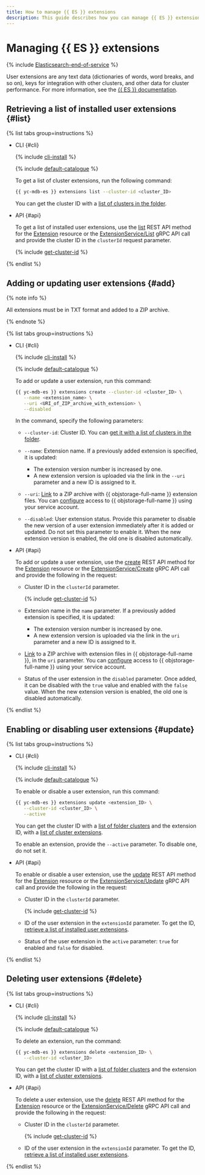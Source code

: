 ```yaml
---
title: How to manage {{ ES }} extensions
description: This guide describes how you can manage {{ ES }} extensions.
---
```


# Managing {{ ES }} extensions

{% include [Elasticsearch-end-of-service](../../_includes/mdb/mes/note-end-of-service.md) %}

User extensions are any text data (dictionaries of words, word breaks, and so on), keys for integration with other clusters, and other data for cluster performance. For more information, see the [{{ ES }} documentation](https://www.elastic.co/guide/en/cloud/current/ec-plugins-guide.html).

## Retrieving a list of installed user extensions {#list}

{% list tabs group=instructions %}

- CLI {#cli}

   {% include [cli-install](../../_includes/cli-install.md) %}

   {% include [default-catalogue](../../_includes/default-catalogue.md) %}

   To get a list of cluster extensions, run the following command:

   ```bash
   {{ yc-mdb-es }} extensions list --cluster-id <cluster_ID>
   ```

   You can get the cluster ID with a [list of clusters in the folder](cluster-list.md#list-clusters).

- API {#api}

   To get a list of installed user extensions, use the [list](../api-ref/Extension/list.md) REST API method for the [Extension](../api-ref/Extension/index.md) resource or the [ExtensionService/List](../api-ref/grpc/extension_service.md#List) gRPC API call and provide the cluster ID in the `clusterId` request parameter.

   {% include [get-cluster-id](../../_includes/managed-elasticsearch/get-cluster-id.md) %}

{% endlist %}

## Adding or updating user extensions {#add}

{% note info %}

All extensions must be in TXT format and added to a ZIP archive.

{% endnote %}

{% list tabs group=instructions %}

- CLI {#cli}

   {% include [cli-install](../../_includes/cli-install.md) %}

   {% include [default-catalogue](../../_includes/default-catalogue.md) %}

   To add or update a user extension, run this command:

   ```bash
   {{ yc-mdb-es }} extensions create --cluster-id <cluster_ID> \
      --name <extension_name> \
      --uri <URI_of_ZIP_archive_with_extension> \
      --disabled
   ```

   In the command, specify the following parameters:

   * `--cluster-id`: Cluster ID. You can [get it with a list of clusters in the folder](cluster-list.md#list-clusters).
   * `--name`: Extension name. If a previously added extension is specified, it is updated:

      * The extension version number is increased by one.
      * A new extension version is uploaded via the link in the `--uri` parameter and a new ID is assigned to it.


   * `--uri`: [Link](../../storage/operations/objects/link-for-download.md) to a ZIP archive with {{ objstorage-full-name }} extension files. You can [configure](./s3-access.md) access to {{ objstorage-full-name }} using your service account.


   * `--disabled`: User extension status. Provide this parameter to disable the new version of a user extension immediately after it is added or updated. Do not set this parameter to enable it. When the new extension version is enabled, the old one is disabled automatically.

- API {#api}

   To add or update a user extension, use the [create](../api-ref/Extension/create.md) REST API method for the [Extension](../api-ref/Extension/index.md) resource or the [ExtensionService/Create](../api-ref/grpc/extension_service.md#Create) gRPC API call and provide the following in the request:
   * Cluster ID in the `clusterId` parameter.

      {% include [get-cluster-id](../../_includes/managed-elasticsearch/get-cluster-id.md) %}

   * Extension name in the `name` parameter. If a previously added extension is specified, it is updated:

      * The extension version number is increased by one.
      * A new extension version is uploaded via the link in the `uri` parameter and a new ID is assigned to it.


   * [Link](../../storage/operations/objects/link-for-download.md) to a ZIP archive with extension files in {{ objstorage-full-name }}, in the `uri` parameter. You can [configure](./s3-access.md) access to {{ objstorage-full-name }} using your service account.


   * Status of the user extension in the `disabled` parameter. Once added, it can be disabled with the `true` value and enabled with the `false` value. When the new extension version is enabled, the old one is disabled automatically.

{% endlist %}

## Enabling or disabling user extensions {#update}

{% list tabs group=instructions %}

- CLI {#cli}

   {% include [cli-install](../../_includes/cli-install.md) %}

   {% include [default-catalogue](../../_includes/default-catalogue.md) %}

   To enable or disable a user extension, run this command:

   ```bash
   {{ yc-mdb-es }} extensions update <extension_ID> \
      --cluster-id <cluster_ID> \
      --active
   ```

   You can get the cluster ID with a [list of folder clusters](cluster-list.md#list-clusters) and the extension ID, with a [list of cluster extensions](#list).

   To enable an extension, provide the `--active` parameter. To disable one, do not set it.

- API {#api}

   To enable or disable a user extension, use the [update](../api-ref/Extension/update.md) REST API method for the [Extension](../api-ref/Extension/index.md) resource or the [ExtensionService/Update](../api-ref/grpc/extension_service.md#Update) gRPC API call and provide the following in the request:

   * Cluster ID in the `clusterId` parameter.

      {% include [get-cluster-id](../../_includes/managed-elasticsearch/get-cluster-id.md) %}

   * ID of the user extension in the `extensionId` parameter. To get the ID, [retrieve a list of installed user extensions](#list).
   * Status of the user extension in the `active` parameter: `true` for enabled and `false` for disabled.

{% endlist %}

## Deleting user extensions {#delete}

{% list tabs group=instructions %}

- CLI {#cli}

   {% include [cli-install](../../_includes/cli-install.md) %}

   {% include [default-catalogue](../../_includes/default-catalogue.md) %}

   To delete an extension, run the command:

   ```bash
   {{ yc-mdb-es }} extensions delete <extension_ID> \
      --cluster-id <cluster_ID>
   ```

   You can get the cluster ID with a [list of folder clusters](cluster-list.md#list-clusters) and the extension ID, with a [list of cluster extensions](#list).

- API {#api}

   To delete a user extension, use the [delete](../api-ref/Extension/delete.md) REST API method for the [Extension](../api-ref/Extension/index.md) resource or the [ExtensionService/Delete](../api-ref/grpc/extension_service.md#Delete) gRPC API call and provide the following in the request:

   * Cluster ID in the `clusterId` parameter.

      {% include [get-cluster-id](../../_includes/managed-elasticsearch/get-cluster-id.md) %}

   * ID of the user extension in the `extensionId` parameter. To get the ID, [retrieve a list of installed user extensions](#list).

{% endlist %}
